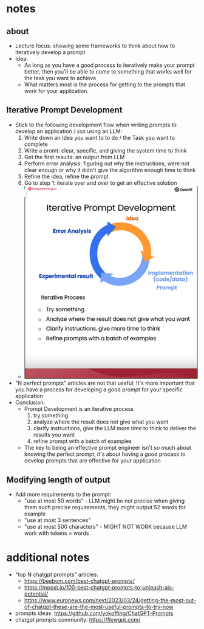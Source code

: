 # notes

## about
- Lecture focus: showing some frameworks to think about how to iteratively develop a prompt
- Idea:
    - As long as you have a good process to iteratively make your prompt better, then you'll be able to come to something that works well for the task you want to achieve
    - What matters most is the process for getting to the prompts that work for your application.

## Iterative Prompt Development
- Stick to the following development flow when writing prompts to develop an application / xxx using an LLM:
    1. Write down an Idea you want to to do / the Task you want to complete
    2. Write a promt: clear, specific, and giving the system time to think
    3. Get the first results: an output from LLM
    3. Perform error analysis: figuring out why the instructions, were not clear enough or why it didn't give the algorithm enough time to think
    4. Refine the idea, refine the prompt
    5. Go to step 1: iterate over and over to get an effective solution
    - ![iterative_prompt_development.png](images/iterative_prompt_development.png)
- "N perfect prompts" articles are not that useful: It's more important that you have a process for developing a good prompt for your specific application
- Conclusion:
    - Prompt Development is an iterative process
        1. try something
        2. analyze where the result does not give what you want
        3. clarify instructions, give the LLM more time to think to deliver the results you want
        4. refine prompt with a batch of examples
    - The key to being an effective prompt engineer isn't so much about knowing the perfect prompt, it's about having a good process to develop prompts that are effective for your application

## Modifying length of output
- Add more requirements to the prompt:
    - "use at most 50 words" - LLM might be not precise when giving them such precise requirements, they might output 52 words for example
    - "use at most 3 sentences"
    - "use at most 500 characters" - MIGHT NOT WORK because LLM work with tokens = words

# additional notes
- "top N chatgpt prompts" articles:
    - https://beebom.com/best-chatgpt-prompts/
    - https://mpost.io/100-best-chatgpt-prompts-to-unleash-ais-potential/
    - https://www.euronews.com/next/2023/03/24/getting-the-most-out-of-chatgpt-these-are-the-most-useful-prompts-to-try-now
- prompts ideas: https://github.com/yokoffing/ChatGPT-Prompts
- chatgpt prompts community: https://flowgpt.com/
